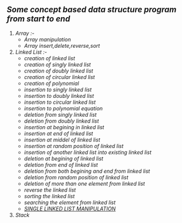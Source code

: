 ## *Some concept based data structure program from start to end*
1. *Array :-*
      * *Array manipulation*
      * *Array insert,delete,reverse,sort*
2. *Linked List :-*
      * *creation of linked list*
      * *creation of singly linked list*
      * *creation of doubly linked list*
      * *creation of circular linked list*
      * *creation of polynomial*
      * *insertion to singly linked list*
      * *insertion to doubly linked list* 
      * *insertion to circular linked list*
      * *insertion to polynomial equation*
      * *deletion from singly linked list*
      * *deletion from doubly linked list*
      * *insertion at begining in linked list*
      * *insertion at end of linked list*
      * *insertion at middel of linked list*
      * *insertion at random position of linked list*
      * *insertion of another linked list into existing linked list*
      * *deletion at begining of linked list*
      * *deletion from end of linked list*
      * *deletion from both begining and end from linked list*
      * *deletion from random position of linked list*
      * *deletion of more than one element from linked list*
      * *reverse the linked list*
      * *sorting the linked list*
      * *searching the element from linked list*
      * [*SINGLE LINKED LIST MANIPULATION*](https://github.com/shreyansh-tyagi/Data-Structure-programs/blob/master/SINGLE%20LINKED%20LIST%20MANIPULATION/main.c) 
3. *Stack*

